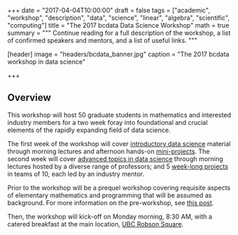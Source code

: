 +++
date = "2017-04-04T10:00:00"
draft = false
tags = ["academic", "workshop", "description", "data", "science", "linear", "algebra", "scientific", "computing"]
title = "The 2017 bcdata Data Science Workshop"
math = true
summary = """
Continue reading for a full description of the workshop, a list of confirmed speakers and mentors, and a list of useful links. 
"""

[header]
image = "headers/bcdata_banner.jpg"
caption = "The 2017 bcdata workshop in data science"

+++

## Overview

This workshop will host 50 graduate students in mathematics and interested
industry members for a two week foray into foundational and crucial elements of
the rapidly expanding field of data science.

The first week of the workshop will cover
[introductory data science](../first-week-lectures) material through morning
lectures and afternoon hands-on [mini-projects](../mini-projects). The second week will cover
[advanced topics in data science](../advanced-topics) through morning lectures
hosted by a diverse range of professors; and 5 [week-long projects](../../#projects) in teams of
10, each led by an industry mentor.

Prior to the workshop will be a prequel workshop covering requisite aspects of
elementary mathematics and programming that will be assumed as background. For
more information on the pre-workshop, see [this post](../prequel-description). 

Then, the workshop will kick-off on Monday morning, 8:30 AM, with a catered
breakfast at the main location,
[UBC Robson Square](https://goo.gl/maps/13QmETxJY5C2).
